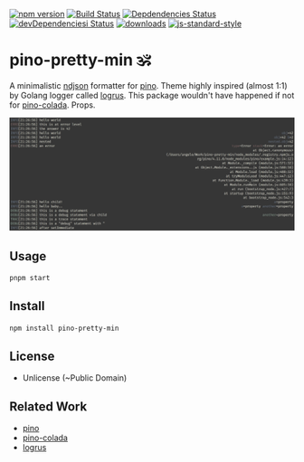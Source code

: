 [![npm version][npm_badge]][npm_link] [![Build Status][travis_badge]][travis_link] 
[![Depdendencies Status][dependencies_badge]][dependencies_link] [![devDependenciesi Status][devdependencies_badge]][devdependencies_link]
[![downloads][npm_dl_badge]][npm_dl_link] [![js-standard-style][js_standard_badge]][js_standard_link]

# pino-pretty-min 🕉️

A minimalistic [ndjson](http://ndjson.org) formatter for [pino](https://github.com/pinojs/pino). Theme highly inspired
(almost 1:1) by Golang logger called [logrus](https://github.com/sirupsen/logrus). This package wouldn't have happened
if not for [pino-colada](https://github.com/lrlna/pino-colada). Props.

![pino-pretty-min](./screenshot.png)

## Usage

```bash
pnpm start
```

## Install

```bash
npm install pino-pretty-min
```

## License

- Unlicense (~Public Domain)

## Related Work
- [pino](https://github.com/pinojs/pino)
- [pino-colada](https://github.com/lrlna/pino-colada)
- [logrus](https://github.com/sirupsen/logrus)


[npm_badge]: https://img.shields.io/npm/v/pino-pretty-min.svg?style=flat-square
[npm_link]:  https://npmjs.org/package/pino-pretty-min
[js_standard_badge]: https://img.shields.io/badge/code%20style-standard-brightgreen.svg?style=flat-square
[js_standard_link]:  https://github.com/feross/standard
[travis_badge]: https://travis-ci.org/unjello/pino-pretty-min.svg?branch=master
[travis_link]:  https://travis-ci.org/unjello/pino-pretty-min
[npm_dl_badge]: http://img.shields.io/npm/dm/pino-pretty-min.svg?style=flat-square
[npm_dl_link]: https://npmjs.org/package/pino-pretty-min
[dependencies_badge]: https://david-dm.org/unjello/pino-pretty-min/status.svg
[dependencies_link]: https://david-dm.org/unjello/pino-pretty-min
[devdependencies_badge]: https://david-dm.org/unjello/pino-pretty-min/dev-status.svg
[devdependencies_link]: https://david-dm.org/unjello/pino-pretty-min?type=dev

